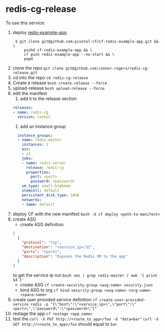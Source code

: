 # redis-cg-release

To use this service:

1. deploy [redis-example-app](https://github.com/pivotal-cf/cf-redis-example-app)
    ```
     $ git clone git@github.com:pivotal-cf/cf-redis-example-app.git && \
         pushd cf-redis-example-app && \
         cf push redis-example-app --no-start && \
         popd
    ```
1. clone the repo
`git clone git@github.com:connor-rogers/redis-cg-release.git`
1. cd into the repo
`cd redis-cg-release`
1. Create a release
`bosh create-release --force`
1. upload-release
`bosh upload-release --force`
1. edit the manifest
    1. add it to the release section
    ```yaml
    releases:
    - name: redis-cg
      version: latest
    ```
    1. add an instance group
    ```yaml
      instance_groups:
      - name: redis-master
        instances: 1
        azs:
        - z1
        jobs:
        - name: redis-server
          release: redis-cg
          properties:
            port: <port>
            password: <password>
        vm_type: small-highmem
        stemcell: default
        persistent_disk_type: 10GB
        networks:
        - name: default
    ```
1. deploy CF with the new manifest
`bosh -d cf deploy <path-to-manifest>`
1. create ASG
    - create ASG definition
    ```json
    [
      {
        "protocol": "tcp",
        "destination": "<service_ip>/32",
        "ports": "<port>",
        "description": "Exposes the Redis VM to the app"
      }
    ]
    ```
    to get the service ip run `bosh vms | grep redis-master | awk '{ print $4 }'`
    - create ASG
    `cf create-security-group <asg-name> security.json`
    - bind ASG to org
    `cf bind-security-group <asg-name> <org-name> <space-name>`
1. create user provided service definition
`cf create-user-provided-service redis -p "{\"host\":\"<service_ip>\",\"port\":\"<port>\",\"password\":\"<password>\"}"`
1. restage the app
`cf restage <app_name>`
1. test the 
`curl -X PUT http://<route_to_app>/foo -d "data=bar"`
`curl -X GET http://<route_to_app>/foo` should equal to `bar`
